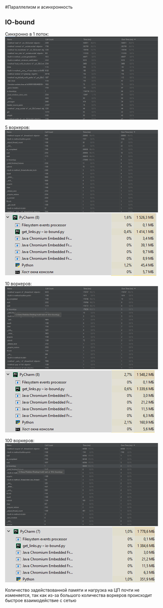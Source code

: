 #Параллелизм и асинхронность

## IO-bound

Синхронно в 1 поток:
![img](img/sync.png)

5 воркеров:
![img](img/five.png)
![img](img/mem_5.png)

10 воркеров:
![img](img/ten.png)
![img](img/mem_10.png)

100 воркеров:
![img](img/hundred.png)
![img](img/mem_100.png)


Количество задействованной памяти и нагрузка на ЦП почти 
не изменяется, так как из-за большого количества воркеров 
происходит быстрое взаимодействие с сетью